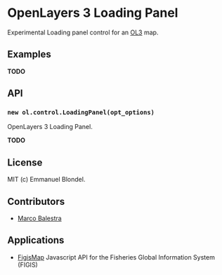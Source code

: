 # OpenLayers 3 Loading Panel

Experimental Loading panel control for an [OL3](https://github.com/openlayers/ol3) map.

## Examples

**TODO**

## API

### `new ol.control.LoadingPanel(opt_options)`

OpenLayers 3 Loading Panel.

**TODO**

## License

MIT (c) Emmanuel Blondel.

## Contributors

* [Marco Balestra](https://github.com/marcobalestra)

## Applications

* [FigisMap](https://github.com/openfigis/FigisMap) Javascript API for the Fisheries Global Information System (FIGIS)


